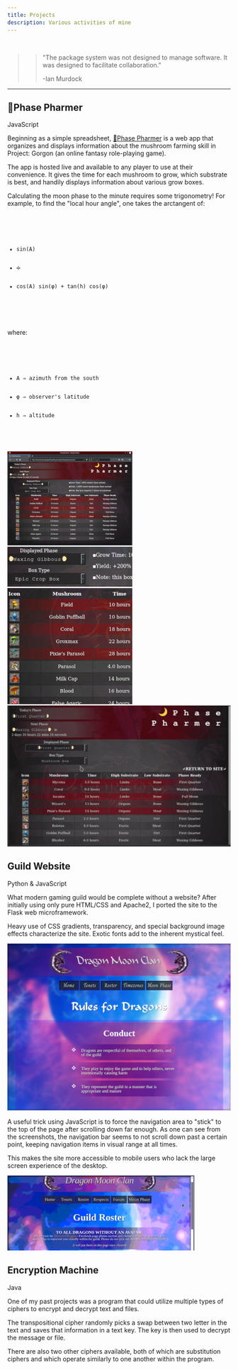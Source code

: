 ```yaml
---
title: Projects
description: Various activities of mine
---
```


<br>

>> "The package system was not designed to manage software. It was designed to facilitate collaboration."
>> 
>> -Ian Murdock

---

<h2>🌙Phase Pharmer</h2>
<div class="gridwrap">
    <div class="gridleft">
        <p class="redlist">JavaScript</p> 
        <p class="blocktext">Beginning as a simple spreadsheet, 
            <a href="https://github.com/chrismabon/PhasePharmer">🌙Phase Pharmer</a>
            is a web app that organizes and displays information about
            the mushroom farming skill in Project: Gorgon (an online fantasy 
            role-playing game). </p>
        <p class="blocktext">The app is hosted live and available to any 
            player to use at their convenience. It gives the time for 
            each mushroom to grow, which substrate is best, and handily
            displays information about various grow boxes.</p>
        <p class="blocktext">Calculating the moon phase to the minute requires some 
            trigonometry! For example, to find the "local hour angle", 
            one takes the arctangent of:</p> 
        <code>
            <ul>
                <li>sin(A)</li>
                <li>➗</li>
                <li>cos(A) sin(φ) + tan(h) cos(φ)</li>
            </ul>
        </code>
            <p class="blocktext">where:</p>
        <code>
            <ul>
                <li>A ⇒ azimuth from the south</li>
                <li>φ ⇒ observer's latitude</li>
                <li>h ⇒ altitude</li>
            </ul>
        </code>
    </div>
    <div class="gridright">
        <img class="rounded" src="assets/images/phase-pharmer3.png" alt="Phase Pharmer">
        <img class="rounded" src="assets/images/phase-pharmer2.png" alt="Phase Pharmer">
        <img class="rounded" src="assets/images/phase-pharmer1.png" alt="Phase Pharmer">
    </div>
    <div class="gridcenter">
        <img class="rounded" src="assets/images/phase-pharmer5.gif" alt="Phase Pharmer">
    </div>
</div>
<h2>Guild Website</h2>
<div class="gridwrap">
    <div class="gridleft">
        <p class="redlist">Python & JavaScript</p> 
        <p class="blocktext">What modern gaming guild would be 
            complete without a website? After initially using only pure 
            HTML/CSS and Apache2, I ported the site to the Flask
            web microframework.</p>
        <p class="blocktext">Heavy use of CSS gradients, 
            transparency, and special background image effects 
            characterize the site. Exotic fonts add to the inherent 
            mystical feel.</p>
    </div>
    <div class="gridcenter">
        <img class="rounded" src="assets/images/dragon2.png" alt="Dragon Moon Clan">
        <p class="blocktext">A useful trick using JavaScript is to 
            force the navigation area to "stick" to the top of the page
            after scrolling down far enough.
            As one can see from the screenshots, the 
            navigation bar seems to not scroll down past a certain point, 
            keeping navigation items in visual range at all times.</p>
        <p class="blocktext">This makes the site more accessible to
            mobile users who lack the large screen experience of the 
            desktop.</p>
        <img class="rounded" src="assets/images/stickynav.gif" alt="Sticky navbar">
    </div>
</div>
<h2>Encryption Machine</h2>
<div class="gridwrap">
    <div class="gridleft">
        <p class="redlist">Java</p> 
    </div>
    <div class="gridright">
    </div>
    <div class="gridcenter">
        <p class="blocktext">One of my past projects was a program
            that could utilize multiple types of ciphers to encrypt
            and decrypt text and files.</p>
        <p class="blocktext">The transpositional cipher 
            randomly picks a swap between two letter in the text and 
            saves that information in a text key. The key is then used
            to decrypt the message or file.</p>
        <p class="blocktext">There are also two other ciphers available,
            both of which are substitution ciphers and which operate 
            similarly to one another within the program.</p>
    </div>
</div>
